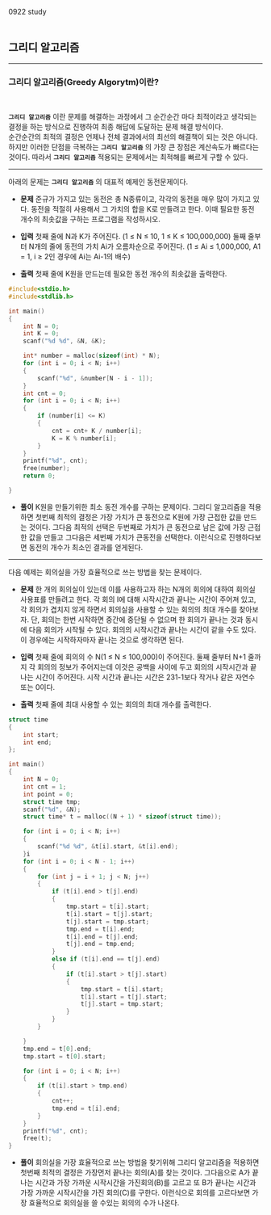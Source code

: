0922 study<br><br>

## 그리디 알고리즘
<hr>

### 그리디 알고리즘(Greedy Algorytm)이란?
<br>

**`그리디 알고리즘`** 이란 문제를 해결하는 과정에서 그 순간순간 마다 최적이라고 생각되는 결정을 하는 방식으로 진행하여 최종 해답에 도달하는 문제 해결 방식이다.<br>
순간순간의 최적의 결정은 언제나 전체 결과에서의 최선의 해결책이 되는 것은 아니다. 하지만 이러한 단점을 극복하는 **`그리디 알고리즘`** 의 가장 큰 장점은 계산속도가 빠르다는 것이다. 따라서 **`그리디 알고리즘`** 적용되는 문제에서는 최적해를 빠르게 구할 수 있다. <br><hr>
아래의 문제는 **`그리디 알고리즘`** 의 대표적 예제인 동전문제이다.

* __문제__ 
준규가 가지고 있는 동전은 총 N종류이고, 각각의 동전을 매우 많이 가지고 있다.
동전을 적절히 사용해서 그 가치의 합을 K로 만들려고 한다. 이때 필요한 동전 개수의 최솟값을 구하는 프로그램을 작성하시오.

* __입력__ 
첫째 줄에 N과 K가 주어진다. (1 ≤ N ≤ 10, 1 ≤ K ≤ 100,000,000)
둘째 줄부터 N개의 줄에 동전의 가치 Ai가 오름차순으로 주어진다. (1 ≤ Ai ≤ 1,000,000, A1 = 1, i ≥ 2인 경우에 Ai는 Ai-1의 배수)

* __출력__
첫째 줄에 K원을 만드는데 필요한 동전 개수의 최솟값을 출력한다.


```c
#include<stdio.h>
#include<stdlib.h>

int main()
{
    int N = 0;
    int K = 0;
    scanf("%d %d", &N, &K);

    int* number = malloc(sizeof(int) * N);
    for (int i = 0; i < N; i++)
    {
        scanf("%d", &number[N - i - 1]);
    }
    int cnt = 0;
    for (int i = 0; i < N; i++)
    {
        if (number[i] <= K)
        {
            cnt = cnt+ K / number[i];
            K = K % number[i];
        }
    }
    printf("%d", cnt);
    free(number);
    return 0;

}
```
* **풀이**
 K원을 만들기위한 최소 동전 개수를 구하는 문제이다. 그리디 알고리즘을 적용하면 첫번째 최적의 결정은 가장 가치가 큰 동전으로 K원에 가장 근접한 값을 만드는 것이다. 그다음 최적의 선택은 두번째로 가치가 큰 동전으로 남은 값에 가장 근접한 값을 만들고 그다음은 세번째 가치가 큰동전을 선택한다.  이런식으로 진행하다보면 동전의 개수가 최소인 결과를 얻게된다. 

<hr>

다음 예제는 회의실을 가장 효율적으로 쓰는 방법을 찾는 문제이다.

* __문제__ 
한 개의 회의실이 있는데 이를 사용하고자 하는 N개의 회의에 대하여 회의실 사용표를 만들려고 한다. 각 회의 I에 대해 시작시간과 끝나는 시간이 주어져 있고, 각 회의가 겹치지 않게 하면서 회의실을 사용할 수 있는 회의의 최대 개수를 찾아보자. 단, 회의는 한번 시작하면 중간에 중단될 수 없으며 한 회의가 끝나는 것과 동시에 다음 회의가 시작될 수 있다. 회의의 시작시간과 끝나는 시간이 같을 수도 있다. 이 경우에는 시작하자마자 끝나는 것으로 생각하면 된다.

* __입력__ 
첫째 줄에 회의의 수 N(1 ≤ N ≤ 100,000)이 주어진다. 둘째 줄부터 N+1 줄까지 각 회의의 정보가 주어지는데 이것은 공백을 사이에 두고 회의의 시작시간과 끝나는 시간이 주어진다. 시작 시간과 끝나는 시간은 231-1보다 작거나 같은 자연수 또는 0이다.

* __출력__
첫째 줄에 최대 사용할 수 있는 회의의 최대 개수를 출력한다.


```c
struct time
{
    int start;
    int end;
};

int main()
{
    int N = 0;
    int cnt = 1;
    int point = 0;
    struct time tmp;
    scanf("%d", &N);
    struct time* t = malloc((N + 1) * sizeof(struct time));

    for (int i = 0; i < N; i++)
    {
        scanf("%d %d", &t[i].start, &t[i].end);
    }i
    for (int i = 0; i < N - 1; i++)
    {
        for (int j = i + 1; j < N; j++)
        {
            if (t[i].end > t[j].end)
            {
                tmp.start = t[i].start;
                t[i].start = t[j].start;
                t[j].start = tmp.start;
                tmp.end = t[i].end;
                t[i].end = t[j].end;
                t[j].end = tmp.end;
            }
            else if (t[i].end == t[j].end)
            {
                if (t[i].start > t[j].start)
                {
                    tmp.start = t[i].start;
                    t[i].start = t[j].start;
                    t[j].start = tmp.start;
                }
            }
        }

    }
    tmp.end = t[0].end;
    tmp.start = t[0].start;

    for (int i = 0; i < N; i++)
    {
        if (t[i].start > tmp.end)
        {
            cnt++;
            tmp.end = t[i].end;
        }
    }
    printf("%d", cnt);
    free(t);
}
```
* **풀이**
회의실을 가장 효율적으로 쓰는 방법을 찾기위해 그리디 알고리즘을 적용하면 첫번째 최적의 결정은 가장먼저 끝나는 회의(A)를 찾는 것이다. 그다음으로 A가 끝나는 시간과 가장 가까운 시작시간을 가진회의(B)를 고르고 또 B가 끝나는 시간과 가장 가까운 시작시간을 가진 회의(C)를 구한다.
이런식으로 회의를 고르다보면 가장 효율적으로 회의실을 쓸 수있는 회의의 수가 나온다.<br>